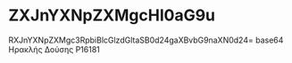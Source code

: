# ZXJnYXNpZXMgcHl0aG9u
RXJnYXNpZXMgc3RpbiBlcGlzdGltaSB0d24gaXBvbG9naXN0d24=
base64
Ηρακλής Δούσης P16181
